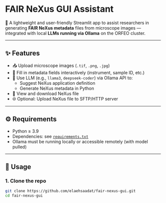 # FAIR NeXus GUI Assistant

🔬 A lightweight and user-friendly Streamlit app to assist researchers in generating **FAIR NeXus metadata** files from microscope images — integrated with local **LLMs running via Ollama** on the ORFEO cluster.

---

## ✨ Features

- 📤 Upload microscope images (`.tif`, `.png`, `.jpg`)
- 🧾 Fill in metadata fields interactively (instrument, sample ID, etc.)
- 🧠 Use LLM (e.g., `llama3`, `deepseek-coder`) via Ollama API to:
  - Suggest NeXus application definition
  - Generate NeXus metadata in Python
- 💾 View and download NeXus file
- 🌐 Optional: Upload NeXus file to SFTP/HTTP server

---

## ⚙️ Requirements

- Python ≥ 3.9
- Dependencies: see [`requirements.txt`](./requirements.txt)
- Ollama must be running locally or accessible remotely (with model pulled)

---

## 🚀 Usage

### 1. Clone the repo
```bash
git clone https://github.com/elaehsaadat/fair-nexus-gui.git
cd fair-nexus-gui
